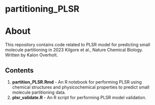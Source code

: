 # partitioning_PLSR

# About

This repository contains code related to PLSR model for predicting small molecule partitioning in 2023 Kilgore et al., Nature Chemical Biology. 
Written by Kalon Overholt.


## Contents
1.	**partition_PLSR.Rmd** - An R notebook for performing PLSR using chemical structures and physicochemical properties to predict small molecule partitioning data.
2.	**plsr_validate.R** - An R script for performing PLSR model validation.





